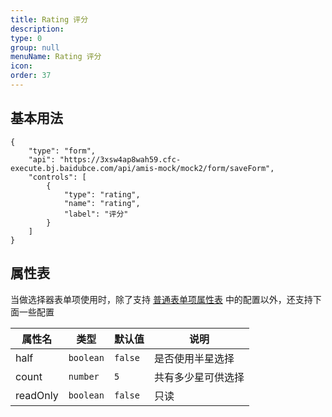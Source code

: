```yaml
---
title: Rating 评分
description:
type: 0
group: null
menuName: Rating 评分
icon:
order: 37
---
```


## 基本用法

```schema: scope="body"
{
    "type": "form",
    "api": "https://3xsw4ap8wah59.cfc-execute.bj.baidubce.com/api/amis-mock/mock2/form/saveForm",
    "controls": [
        {
            "type": "rating",
            "name": "rating",
            "label": "评分"
        }
    ]
}
```

## 属性表

当做选择器表单项使用时，除了支持 [普通表单项属性表](./formitem#%E5%B1%9E%E6%80%A7%E8%A1%A8) 中的配置以外，还支持下面一些配置

| 属性名   | 类型      | 默认值  | 说明               |
| -------- | --------- | ------- | ------------------ |
| half     | `boolean` | `false` | 是否使用半星选择   |
| count    | `number`  | `5`     | 共有多少星可供选择 |
| readOnly | `boolean` | `false` | 只读               |
